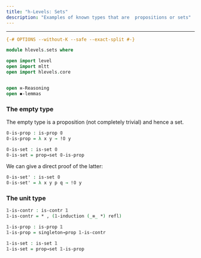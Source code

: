 ```yaml
---
title: "h-Levels: Sets"
description: "Examples of known types that are  propositions or sets"
---
```



--------------------------------------------------

```agda
{-# OPTIONS --without-K --safe --exact-split #-}

module hlevels.sets where

open import level
open import mltt
open import hlevels.core


open ≡-Reasoning
open ◾-lemmas
```

### The empty type

The empty type is a proposition (not completely trivial) and hence a set.

```agda
𝟘-is-prop : is-prop 𝟘
𝟘-is-prop = λ x y → !𝟘 y

𝟘-is-set : is-set 𝟘
𝟘-is-set = prop→set 𝟘-is-prop
```
We can give a direct proof of the latter:

```agda
𝟘-is-set' : is-set 𝟘
𝟘-is-set' = λ x y p q → !𝟘 y
```

### The unit type

```agda
𝟙-is-contr : is-contr 𝟙
𝟙-is-contr = * , (𝟙-induction (_≡_ *) refl)

𝟙-is-prop : is-prop 𝟙
𝟙-is-prop = singleton→prop 𝟙-is-contr

𝟙-is-set : is-set 𝟙
𝟙-is-set = prop→set 𝟙-is-prop
```
